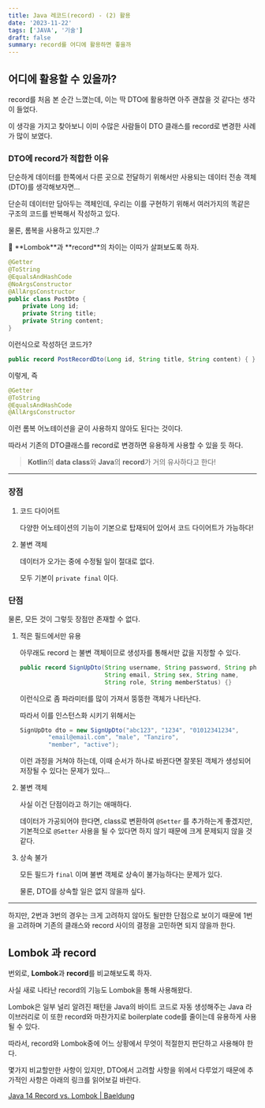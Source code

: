 ```yaml
---
title: Java 레코드(record) - (2) 활용
date: '2023-11-22'
tags: ['JAVA', '기술']
draft: false
summary: record를 어디에 활용하면 좋을까
---
```

## 어디에 활용할 수 있을까?

record를 처음 본 순간 느꼈는데, 이는 딱 DTO에 활용하면 아주 괜찮을 것 같다는 생각이 들었다.

이 생각을 가지고 찾아보니 이미 수많은 사람들이 DTO 클래스를 record로 변경한 사례가 많이 보였다.

### DTO에 record가 적합한 이유

단순하게 데이터를 한쪽에서 다른 곳으로 전달하기 위해서만 사용되는 데이터 전송 객체(DTO)를 생각해보자면…

단순히 데이터만 담아두는 객체인데, 우리는 이를 구현하기 위해서 여러가지의 똑같은 구조의 코드를 반복해서 작성하고 있다.

물론, 롬복을 사용하고 있지만..?

<aside>
🤔 **Lombok**과 **record**의 차이는 이따가 살펴보도록 하자.

</aside>

```java
@Getter
@ToString
@EqualsAndHashCode
@NoArgsConstructor
@AllArgsConstructor
public class PostDto {
    private Long id;
    private String title;
    private String content;
}
```

이런식으로 작성하던 코드가?

```java
public record PostRecordDto(Long id, String title, String content) { }
```

이렇게, 즉

```java
@Getter
@ToString
@EqualsAndHashCode
@AllArgsConstructor
```

이런 롬복 어노테이션을 굳이 사용하지 않아도 된다는 것이다.

따라서 기존의 DTO클래스를 record로 변경하면 유용하게 사용할 수 있을 듯 하다.

> **Kotlin**의 **data class**와 **Java**의 **record**가 거의 유사하다고 한다!
> 

---

### 장점

1. 코드 다이어트
    
    다양한 어노테이션의 기능이 기본으로 탑재되어 있어서 코드 다이어트가 가능하다!
    
2. 불변 객체
    
    데이터가 오가는 중에 수정될 일이 절대로 없다.
    
    모두 기본이 `private final` 이다.
    

### 단점

물론, 모든 것이 그렇듯 장점만 존재할 수 없다.

1. 적은 필드에서만 유용
    
    아무래도 record 는 불변 객체이므로 생성자를 통해서만 값을 지정할 수 있다.
    
    ```java
    public record SignUpDto(String username, String password, String phone,
                            String email, String sex, String name,
                            String role, String memberStatus) {}
    ```
    
    이런식으로 좀 파라미터를 많이 가져서 뚱뚱한 객체가 나타난다.
    
    따라서 이를 인스턴스화 시키기 위해서는
    
    ```java
    SignUpDto dto = new SignUpDto("abc123", "1234", "01012341234",
            "email@email.com", "male", "Tanziro",
            "member", "active");
    ```
    
    이런 과정을 거쳐야 하는데, 이때 순서가 하나로 바뀐다면 잘못된 객체가 생성되어 저장될 수 있다는 문제가 있다…
    
2. 불변 객체
    
    사실 이건 단점이라고 하기는 애매하다.
    
    데이터가 가공되어야 한다면, class로 변환하여 `@Setter` 를 추가하는게 좋겠지만, 기본적으로 `@Setter` 사용을 될 수 있다면 하지 않기 때문에 크게 문제되지 않을 것 같다.
    
3. 상속 불가
    
    모든 필드가 `final` 이며 불변 객체로 상속이 불가능하다는 문제가 있다.
    
    물론, DTO를 상속할 일은 없지 않을까 싶다.
    

---

하지만, 2번과 3번의 경우는 크게 고려하지 않아도 될만한 단점으로 보이기 때문에 1번을 고려하며 기존의 클래스와 record 사이의 결정을 고민하면 되지 않을까 한다.

## Lombok 과 record

번외로, **Lombok**과 **record**를 비교해보도록 하자.

사실 새로 나타난 record의 기능도 Lombok을 통해 사용해왔다.

Lombok은 일부 널리 알려진 패턴을 Java의 바이트 코드로 자동 생성해주는 Java 라이브러리로 이 또한 record와 마찬가지로 boilerplate code를 줄이는데 유용하게 사용될 수 있다.

따라서, record와 Lombok중에 어느 상황에서 무엇이 적절한지 판단하고 사용해야 한다.

몇가지 비교할만한 사항이 있지만, DTO에서 고려할 사항을 위에서 다루었기 때문에 추가적인 사항은 아래의 링크를 읽어보길 바란다.

[Java 14 Record vs. Lombok | Baeldung](https://www.baeldung.com/java-record-vs-lombok)